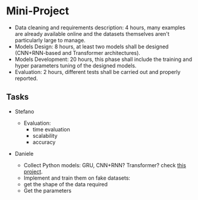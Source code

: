 # Mini-Project

* Data cleaning and requirements description: 4 hours, many examples are already available online and the datasets themselves aren't particularly large to manage.
* Models Design: 8 hours, at least two models shall be designed (CNN+RNN-based and Transformer architectures).
* Models Development: 20 hours, this phase shall include the training and hyper parameters tuning of the designed models.
* Evaluation: 2 hours, different tests shall be carried out and properly reported.


## Tasks

* Stefano
	* Evaluation:
		* time evaluation
		* scalability
		* accuracy

* Daniele
	* Collect Python models: GRU, CNN+RNN? Transformer? check [this project](https://github.com/gyunggyung/Sequence-Models-coursera/tree/master/Week%203/Trigger%20word%20detection).
	* Implement and train them on fake datasets:
	* get the shape of the data required
	* Get the parameters